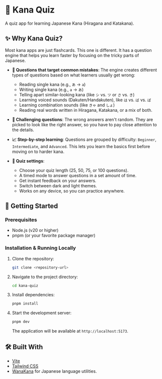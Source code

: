 # 🎌 Kana Quiz

A quiz app for learning Japanese Kana (Hiragana and Katakana).

## ✨ Why Kana Quiz?

Most kana apps are just flashcards. This one is different. It has a question engine that helps you learn faster by focusing on the tricky parts of Japanese.

- **🧠 Questions that target common mistakes**: The engine creates different types of questions based on what learners usually get wrong:
  - Reading single kana (e.g., `あ` → `a`)
  - Writing single kana (e.g., `a` → `あ`)
  - Telling apart similar-looking kana (like `シ` vs. `ツ` or `さ` vs. `き`)
  - Learning voiced sounds (Dakuten/Handakuten), like `は` vs. `ば` vs. `ぱ`
  - Learning combination sounds (like `きゃ` and `しょ`)
  - Reading real words written in Hiragana, Katakana, or a mix of both.

- **🎯 Challenging questions**: The wrong answers aren't random. They are picked to look like the right answer, so you have to pay close attention to the details.

- **📈 Step-by-step learning**: Questions are grouped by difficulty: `Beginner`, `Intermediate`, and `Advanced`. This lets you learn the basics first before moving on to harder kana.

- **🎨 Quiz settings**:
  - Choose your quiz length (25, 50, 75, or 100 questions).
  - A timed mode to answer questions in a set amount of time.
  - Get instant feedback on your answers.
  - Switch between dark and light themes.
  - Works on any device, so you can practice anywhere.

## 🚀 Getting Started

### Prerequisites

- Node.js (v20 or higher)
- pnpm (or your favorite package manager)

### Installation & Running Locally

1.  Clone the repository:
    ```bash
    git clone <repository-url>
    ```
2.  Navigate to the project directory:
    ```bash
    cd kana-quiz
    ```
3.  Install dependencies:
    ```bash
    pnpm install
    ```
4.  Start the development server:
    ```bash
    pnpm dev
    ```
    The application will be available at `http://localhost:5173`.

## 🛠️ Built With

- [Vite](https://vitejs.dev/)
- [Tailwind CSS](https://tailwindcss.com/)
- [WanaKana](https://github.com/WaniKani/WanaKana) for Japanese language utilities.
